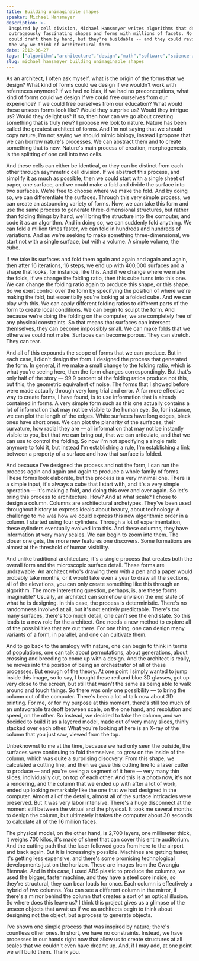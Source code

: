```yaml
---
title: Building unimaginable shapes
speaker: Michael Hansmeyer
description: >-
 Inspired by cell division, Michael Hansmeyer writes algorithms that design
 outrageously fascinating shapes and forms with millions of facets. No person
 could draft them by hand, but they're buildable -- and they could revolutionize
 the way we think of architectural form.
date: 2012-06-27
tags: ["algorithm","architecture","design","math","software","science-and-art","biomimicry"]
slug: michael_hansmeyer_building_unimaginable_shapes
---
```


As an architect, I often ask myself, what is the origin of the forms that we design? What
kind of forms could we design if we wouldn't work with references anymore? If we had no
bias, if we had no preconceptions, what kind of forms could we design if we could free
ourselves from our experience? If we could free ourselves from our education? What would
these unseen forms look like? Would they surprise us? Would they intrigue us? Would they
delight us? If so, then how can we go about creating something that is truly new? I propose
we look to nature. Nature has been called the greatest architect of forms. And I'm not
saying that we should copy nature, I'm not saying we should mimic biology, instead I
propose that we can borrow nature's processes. We can abstract them and to create
something that is new. Nature's main process of creation, morphogenesis, is the splitting
of one cell into two cells.

And these cells can either be identical, or they can be distinct from each other through
asymmetric cell division. If we abstract this process, and simplify it as much as possible,
then we could start with a single sheet of paper, one surface, and we could make a fold
and divide the surface into two surfaces. We're free to choose where we make the fold. And
by doing so, we can differentiate the surfaces. Through this very simple process, we can
create an astounding variety of forms. Now, we can take this form and use the same process
to generate three-dimensional structures, but rather than folding things by hand, we'll
bring the structure into the computer, and code it as an algorithm. And in doing so, we
can suddenly fold anything. We can fold a million times faster, we can fold in hundreds
and hundreds of variations. And as we're seeking to make something three-dimensional, we
start not with a single surface, but with a volume. A simple volume, the
cube.

If we take its surfaces and fold them again and again and again and again, then after 16
iterations, 16 steps, we end up with 400,000 surfaces and a shape that looks, for
instance, like this. And if we change where we make the folds, if we change the folding
ratio, then this cube turns into this one. We can change the folding ratio again to
produce this shape, or this shape. So we exert control over the form by specifying the
position of where we're making the fold, but essentially you're looking at a folded cube.
And we can play with this. We can apply different folding ratios to different parts of the
form to create local conditions. We can begin to sculpt the form. And because we're doing
the folding on the computer, we are completely free of any physical constraints. So that
means that surfaces can intersect themselves, they can become impossibly small. We can
make folds that we otherwise could not make. Surfaces can become porous. They can stretch.
They can tear.

And all of this expounds the scope of forms that we can produce. But in each case, I didn't
design the form. I designed the process that generated the form. In general, if we make a
small change to the folding ratio, which is what you're seeing here, then the form changes
correspondingly. But that's only half of the story — 99.9 percent of the folding ratios
produce not this, but this, the geometric equivalent of noise. The forms that I showed
before were made actually through very long trial and error. A far more effective way to
create forms, I have found, is to use information that is already contained in forms. A
very simple form such as this one actually contains a lot of information that may not be
visible to the human eye. So, for instance, we can plot the length of the edges. White
surfaces have long edges, black ones have short ones. We can plot the planarity of the
surfaces, their curvature, how radial they are — all information that may not be instantly
visible to you, but that we can bring out, that we can articulate, and that we can use to
control the folding. So now I'm not specifying a single ratio anymore to fold it, but
instead I'm establishing a rule, I'm establishing a link between a property of a surface
and how that surface is folded.

And because I've designed the process and not the form, I can run the process again and
again and again to produce a whole family of forms. These forms look elaborate, but the
process is a very minimal one. There is a simple input, it's always a cube that I start
with, and it's a very simple operation — it's making a fold, and doing this over and over
again. So let's bring this process to architecture. How? And at what scale? I chose to
design a column. Columns are architectural archetypes. They've been used throughout
history to express ideals about beauty, about technology. A challenge to me was how we
could express this new algorithmic order in a column. I started using four cylinders.
Through a lot of experimentation, these cylinders eventually evolved into this. And these
columns, they have information at very many scales. We can begin to zoom into them. The
closer one gets, the more new features one discovers. Some formations are almost at the
threshold of human visibility.

And unlike traditional architecture, it's a single process that creates both the overall
form and the microscopic surface detail. These forms are undrawable. An architect who's
drawing them with a pen and a paper would probably take months, or it would take even a
year to draw all the sections, all of the elevations, you can only create something like
this through an algorithm. The more interesting question, perhaps, is, are these forms
imaginable? Usually, an architect can somehow envision the end state of what he is
designing. In this case, the process is deterministic. There's no randomness involved at
all, but it's not entirely predictable. There's too many surfaces, there's too much
detail, one can't see the end state. So this leads to a new role for the architect. One
needs a new method to explore all of the possibilities that are out there. For one thing,
one can design many variants of a form, in parallel, and one can cultivate
them.

And to go back to the analogy with nature, one can begin to think in terms of populations,
one can talk about permutations, about generations, about crossing and breeding to come up
with a design. And the architect is really, he moves into the position of being an
orchestrator of all of these processes. But enough of the theory. At one point I simply
wanted to jump inside this image, so to say, I bought these red and blue 3D glasses, got
up very close to the screen, but still that wasn't the same as being able to walk around
and touch things. So there was only one possibility — to bring the column out of the
computer. There's been a lot of talk now about 3D printing. For me, or for my purpose at
this moment, there's still too much of an unfavorable tradeoff between scale, on the one
hand, and resolution and speed, on the other. So instead, we decided to take the column,
and we decided to build it as a layered model, made out of very many slices, thinly
stacked over each other. What you're looking at here is an X-ray of the column that you
just saw, viewed from the top.

Unbeknownst to me at the time, because we had only seen the outside, the surfaces were
continuing to fold themselves, to grow on the inside of the column, which was quite a
surprising discovery. From this shape, we calculated a cutting line, and then we gave this
cutting line to a laser cutter to produce — and you're seeing a segment of it here — very
many thin slices, individually cut, on top of each other. And this is a photo now, it's not
a rendering, and the column that we ended up with after a lot of work, ended up looking
remarkably like the one that we had designed in the computer. Almost all of the details,
almost all of the surface intricacies were preserved. But it was very labor intensive.
There's a huge disconnect at the moment still between the virtual and the physical. It
took me several months to design the column, but ultimately it takes the computer about 30
seconds to calculate all of the 16 million faces.

The physical model, on the other hand, is 2,700 layers, one millimeter thick, it weighs
700 kilos, it's made of sheet that can cover this entire auditorium. And the cutting path
that the laser followed goes from here to the airport and back again. But it is
increasingly possible. Machines are getting faster, it's getting less expensive, and
there's some promising technological developments just on the horizon. These are images
from the Gwangju Biennale. And in this case, I used ABS plastic to produce the columns, we
used the bigger, faster machine, and they have a steel core inside, so they're structural,
they can bear loads for once. Each column is effectively a hybrid of two columns. You can
see a different column in the mirror, if there's a mirror behind the column that creates a
sort of an optical illusion. So where does this leave us? I think this project gives us a
glimpse of the unseen objects that await us if we as architects begin to think about
designing not the object, but a process to generate objects.

I've shown one simple process that was inspired by nature; there's countless other ones.
In short, we have no constraints. Instead, we have processes in our hands right now that
allow us to create structures at all scales that we couldn't even have dreamt up. And, if
I may add, at one point we will build them. Thank you. 

<!--
ad_duration=3.33
event="TEDGlobal 2012"
external_start_time=0
intro_duration=11.82
is_subtitle_required="False"
is_talk_featured="True"
language="en"
language_swap="False"
native_language="en"
number_of_related_talks=6
number_of_speakers=1
number_of_subtitled_videos=27
number_of_tags=7
number_of_talk_download_languages=27
number_of_talk_more_resources=0
number_of_talk_recommendations=0
number_of_talks_take_actions=0
post_ad_duration=0.83
published_timestamp="2012-07-27 15:17:16"
recording_date="2012-06-27"
speaker_description="Computational architect"
speaker_is_published=1
speaker_name="Michael Hansmeyer"
talk_name="Building unimaginable shapes"
talks_tags=["algorithm","architecture","design","math","software","science-and-art","biomimicry"]
url_photo_speaker="https://pe.tedcdn.com/images/ted/d82c9d5205081756bda6418fe149b524f240e437_254x191.jpg"
url_photo_talk="https://pe.tedcdn.com/images/ted/6c114e3fddd4ba5d37a8c24deb35a40943219286_1600x1200.jpg"
url_webpage="https://www.ted.com/talks/michael_hansmeyer_building_unimaginable_shapes"
video_type_name="TED Stage Talk"
-->